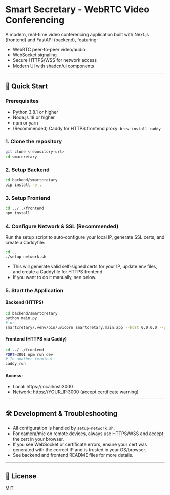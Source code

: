 # Smart Secretary - WebRTC Video Conferencing

A modern, real-time video conferencing application built with Next.js (frontend) and FastAPI (backend), featuring:

- WebRTC peer-to-peer video/audio
- WebSocket signaling
- Secure HTTPS/WSS for network access
- Modern UI with shadcn/ui components

---

## 🚀 Quick Start

### Prerequisites

- Python 3.8.1 or higher
- Node.js 18 or higher
- npm or yarn
- (Recommended) Caddy for HTTPS frontend proxy: `brew install caddy`

### 1. Clone the repository

```bash
git clone <repository-url>
cd smarcretary
```

### 2. Setup Backend

```bash
cd backend/smartcretary
pip install -e .
```

### 3. Setup Frontend

```bash
cd ../../frontend
npm install
```

### 4. Configure Network & SSL (Recommended)

Run the setup script to auto-configure your local IP, generate SSL certs, and create a Caddyfile:

```bash
cd ..
./setup-network.sh
```

- This will generate valid self-signed certs for your IP, update env files, and create a Caddyfile for HTTPS frontend.
- If you want to do it manually, see below.

### 5. Start the Application

#### Backend (HTTPS)

```bash
cd backend/smartcretary
python main.py
# or
smartcretary/.venv/bin/uvicorn smartcretary.main:app --host 0.0.0.0 --port 8080 --ssl-certfile=cert.pem --ssl-keyfile=key.pem
```

#### Frontend (HTTPS via Caddy)

```bash
cd ../../frontend
PORT=3001 npm run dev
# In another terminal:
caddy run
```

#### Access:

- Local: https://localhost:3000
- Network: https://YOUR_IP:3000 (accept certificate warning)

---

## 🛠️ Development & Troubleshooting

- All configuration is handled by `setup-network.sh`.
- For camera/mic on remote devices, always use HTTPS/WSS and accept the cert in your browser.
- If you see WebSocket or certificate errors, ensure your cert was generated with the correct IP and is trusted in your OS/browser.
- See backend and frontend README files for more details.

---

## 📄 License

MIT
